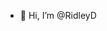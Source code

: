 - 👋 Hi, I’m @RidleyD

<!---
RidleyD/RidleyD is a ✨ special ✨ repository because its `README.md` (this file) appears on your GitHub profile.
You can click the Preview link to take a look at your changes.
--->
